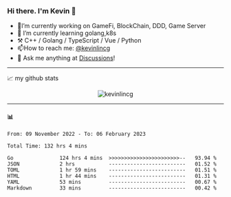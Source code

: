 ### Hi there. I'm Kevin 👋

- 🔭I’m currently working on GameFi, BlockChain, DDD, Game Server
- 🌱 I’m currently learning golang,k8s
-   :hammer_and_pick: C++ / Golang / TypeScript / Vue / Python
- 📫How to reach me: [@kevinlincg](https://twitter.com/kevinlincg) 
-   :thought_balloon: Ask me anything at [Discussions](https://github.com/kevinlincg/kevinlincg/discussions/new)!

---

📈 my github stats

<p align="center"> <img src="https://github-readme-stats-ouuan.vercel.app/api?username=kevinlincg&theme=dark&show_icons=true&count_private=true" alt="kevinlincg" />

---

#### :bar_chart: 

<!--START_SECTION:waka-->

```text
From: 09 November 2022 - To: 06 February 2023

Total Time: 132 hrs 4 mins

Go               124 hrs 4 mins  >>>>>>>>>>>>>>>>>>>>>>>--   93.94 %
JSON             2 hrs           -------------------------   01.52 %
TOML             1 hr 59 mins    -------------------------   01.51 %
HTML             1 hr 44 mins    -------------------------   01.31 %
YAML             53 mins         -------------------------   00.67 %
Markdown         33 mins         -------------------------   00.42 %
```

<!--END_SECTION:waka-->
